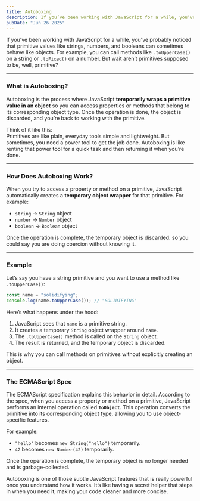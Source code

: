 ```yaml
---
title: Autoboxing
description: If you’ve been working with JavaScript for a while, you’ve probably noticed that primitive values like strings, numbers, and booleans can sometimes behave like objects. Enter autoboxing, a behind-the-scenes magic trick that JavaScript performs to make this possible.
pubDate: "Jun 26 2025"
---
```


If you’ve been working with JavaScript for a while, you’ve probably noticed that primitive values like strings, numbers, and booleans can sometimes behave like objects. For example, you can call methods like `.toUpperCase()` on a string or `.toFixed()` on a number. But wait aren’t primitives supposed to be, well, primitive?

---

### What is Autoboxing?

Autoboxing is the process where JavaScript **temporarily wraps a primitive value in an object** so you can access properties or methods that belong to its corresponding object type. Once the operation is done, the object is discarded, and you’re back to working with the primitive.

Think of it like this:  
Primitives are like plain, everyday tools simple and lightweight. But sometimes, you need a power tool to get the job done. Autoboxing is like renting that power tool for a quick task and then returning it when you’re done.

---

### How Does Autoboxing Work?

When you try to access a property or method on a primitive, JavaScript automatically creates a **temporary object wrapper** for that primitive. For example:

- `string` → `String` object
- `number` → `Number` object
- `boolean` → `Boolean` object

Once the operation is complete, the temporary object is discarded. so you could say you are doing coercion without knowing it.

---

### Example

Let’s say you have a string primitive and you want to use a method like `.toUpperCase()`:

```javascript
const name = "solidifying";
console.log(name.toUpperCase()); // "SOLIDIFYING"
```

Here’s what happens under the hood:

1. JavaScript sees that `name` is a primitive string.
2. It creates a temporary `String` object wrapper around `name`.
3. The `.toUpperCase()` method is called on the `String` object.
4. The result is returned, and the temporary object is discarded.

This is why you can call methods on primitives without explicitly creating an object.

---

### The ECMAScript Spec

The ECMAScript specification explains this behavior in detail. According to the spec, when you access a property or method on a primitive, JavaScript performs an internal operation called **`ToObject`**. This operation converts the primitive into its corresponding object type, allowing you to use object-specific features.

For example:

- `"hello"` becomes `new String("hello")` temporarily.
- `42` becomes `new Number(42)` temporarily.

Once the operation is complete, the temporary object is no longer needed and is garbage-collected.

Autoboxing is one of those subtle JavaScript features that is really powerful once you understand how it works. It’s like having a secret helper that steps in when you need it, making your code cleaner and more concise.
